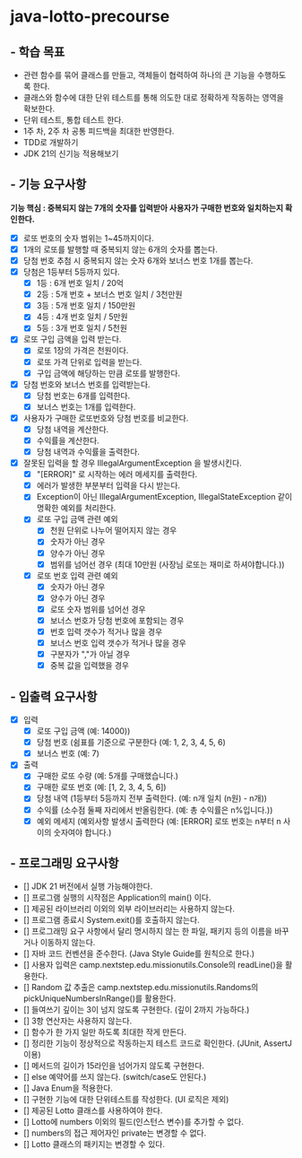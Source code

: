 # java-lotto-precourse

## - 학습 목표
- 관련 함수를 묶어 클래스를 만들고, 객체들이 협력하여 하나의 큰 기능을 수행하도록 한다.
- 클래스와 함수에 대한 단위 테스트를 통해 의도한 대로 정확하게 작동하는 영역을 확보한다.
- 단위 테스트, 통합 테스트 한다.
- 1주 차, 2주 차 공통 피드백을 최대한 반영한다.
- TDD로 개발하기
- JDK 21의 신기능 적용해보기

## - 기능 요구사항
**기능 핵심 : 중복되지 않는 7개의 숫자를 입력받아 사용자가 구매한 번호와 일치하는지 확인한다.**
- [x] 로또 번호의 숫자 범위는 1~45까지이다.
- [x] 1개의 로또를 발행할 때 중복되지 않는 6개의 숫자를 뽑는다.
- [x] 당첨 번호 추첨 시 중복되지 않는 숫자 6개와 보너스 번호 1개를 뽑는다.
- [x] 당첨은 1등부터 5등까지 있다.
  - [x] 1등 : 6개 번호 일치 / 20억
  - [x] 2등 : 5개 번호 + 보너스 번호 일치 / 3천만원
  - [x] 3등 : 5개 번호 일치 / 150만원
  - [x] 4등 : 4개 번호 일치 / 5만원
  - [x] 5등 : 3개 번호 일치 / 5천원
- [x] 로또 구입 금액을 입력 받는다.
  - [x] 로또 1장의 가격은 천원이다.
  - [x] 로또 가격 단위로 입력을 받는다.
  - [x] 구입 금액에 해당하는 만큼 로또를 발행한다.
- [x] 당첨 번호와 보너스 번호를 입력받는다.
  - [x] 당첨 번호는 6개를 입력한다.
  - [x] 보너스 번호는 1개를 입력한다.
- [x] 사용자가 구매한 로또번호와 당첨 번호를 비교한다.
  - [x] 당첨 내역을 계산한다.
  - [x] 수익률을 계산한다.
  - [x] 당첨 내역과 수익률을 출력한다.
- [x] 잘못된 입력을 할 경우 IllegalArgumentException 을 발생시킨다.
  - [x] "[ERROR]" 로 시작하는 에러 메세지를 출력한다.
  - [x] 에러가 발생한 부분부터 입력을 다시 받는다.
  - [x] Exception이 아닌 IllegalArgumentException, IllegalStateException 같이 명확한 예외를 처리한다.
  - [x] 로또 구입 금액 관련 예외
    - [x] 천원 단위로 나누어 떨어지지 않는 경우
    - [x] 숫자가 아닌 경우
    - [x] 양수가 아닌 경우
    - [x] 범위를 넘어선 경우 (최대 10만원 (사장님 로또는 재미로 하셔야합니다.))
  - [x] 로또 번호 입력 관련 예외
    - [x] 숫자가 아닌 경우
    - [x] 양수가 아닌 경우
    - [x] 로또 숫자 범위를 넘어선 경우
    - [x] 보너스 번호가 당첨 번호에 포함되는 경우
    - [x] 번호 입력 갯수가 적거나 많을 경우
    - [x] 보너스 번호 입력 갯수가 적거나 많을 경우
    - [x] 구분자가 ","가 아닐 경우
    - [x] 중복 값을 입력했을 경우

## - 입출력 요구사항
- [x] 입력
    - [x] 로또 구입 금액 (예: 14000))
    - [x] 당첨 번호 (쉼표를 기준으로 구분한다 (예: 1, 2, 3, 4, 5, 6)
    - [x] 보너스 번호 (예: 7)
- [x] 출력
    - [x] 구매한 로또 수량 (예: 5개를 구매했습니다.)
    - [x] 구매한 로또 번호 (예: [1, 2, 3, 4, 5, 6])
    - [x] 당첨 내역 (1등부터 5등까지 전부 출력한다. (예: n개 일치 (n원) - n개))
    - [x] 수익률 (소수점 둘째 자리에서 반올림한다. (예: 총 수익률은 n%입니다.))
    - [x] 예외 메세지 (예외사항 발생시 출력한다 (예: [ERROR] 로또 번호는 n부터 n 사이의 숫자여야 합니다.)

## - 프로그래밍 요구사항
- [] JDK 21 버전에서 실행 가능해야한다.
- [] 프로그램 실행의 시작점은 Application의 main() 이다.
- [] 제공된 라이브러리 이외의 외부 라이브러리는 사용하지 않는다.
- [] 프로그램 종료시 System.exit()를 호출하지 않는다.
- [] 프로그래밍 요구 사항에서 달리 명시하지 않는 한 파일, 패키지 등의 이름을 바꾸거나 이동하지 않는다.
- [] 자바 코드 컨벤션을 준수한다. (Java Style Guide를 원칙으로 한다.)
- [] 사용자 입력은 camp.nextstep.edu.missionutils.Console의 readLine()을 활용한다.
- [] Random 값 추출은 camp.nextstep.edu.missionutils.Randoms의 pickUniqueNumbersInRange()를 활용한다.
- [] 들여쓰기 깊이는 3이 넘지 않도록 구현한다. (깊이 2까지 가능하다.)
- [] 3항 연산자는 사용하지 않는다.
- [] 함수가 한 가지 일만 하도록 최대한 작게 만든다.
- [] 정리한 기능이 정상적으로 작동하는지 테스트 코드로 확인한다. (JUnit, AssertJ 이용)
- [] 메서드의 길이가 15라인을 넘어가지 않도록 구현한다.
- [] else 예약어를 쓰지 않는다. (switch/case도 안된다.)
- [] Java Enum을 적용한다.
- [] 구현한 기능에 대한 단위테스트를 작성한다. (UI 로직은 제외)
- [] 제공된 Lotto 클래스를 사용하여야 한다.
- [] Lotto에 numbers 이외의 필드(인스턴스 변수)를 추가할 수 없다.
- [] numbers의 접근 제어자인 private는 변경할 수 없다.
- [] Lotto 클래스의 패키지는 변경할 수 있다.